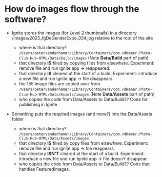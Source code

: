 #  How do images flow through the software?

- Ignite stores the images (for Level 2 thumbnails) in a directory /images/2025_fgDeGenderExpo_034.jpg relative to the root of the site
    - where is that directory? 
      ``/Users/petervandenhamer/Library/Containers/com.vdHamer.Photo-Club-Hub-HTML/Data/Build/images`` (Note **Data/Build** part of path)
    - that directory **IS** filled by copying files from elsewhere. Experiment: remove file and run Ignite app -> reappeared.
    - that directory **IS** cleared at the start of a build. Experiment: introduce a new file and run Ignite app -> file disappears.
    - the 155 image files are copied over from
      ``/Users/petervandenhamer/Library/Containers/com.vdHamer.Photo-Club-Hub-HTML/Data/Assets/images`` (Note **Data/Assets** part of path)
    - who copies the code from Data/Assets to Data/Build?? Code for publishing in Ignite

- Something puts the required images (and more?) into the Data/Assets folder
    - where is that directory?
      ``/Users/petervandenhamer/Library/Containers/com.vdHamer.Photo-Club-Hub-HTML/Data/Assets/images``
    - that directory **IS** filled by copy files from elsewhere: Experiment: remove file and run Ignite app -> file reappears.
    - that directory **ISN'T** cleared at the start of a build. Experiment: introduce a new file and run Ignite app -> file doesn't disappear.
    - who copies the code from Data/Assets to Data/Build?? Code that handles FeaturedImages.
